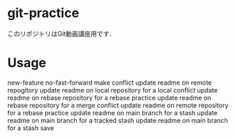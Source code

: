 # git-practice
このリポジトリはGit動画講座用です．

# Usage
new-feature
no-fast-forward
make conflict
update readme on remote repogitory
update readme on local repository for a local conflict
update readme on rebase repository for a rebase practice
update readme on rebase repository for a merge conflict
update readme on remote repository for a rebase practice
update readme on main branch for a stash
update readme on main branch for a tracked stash
update readme on main branch for a stash save